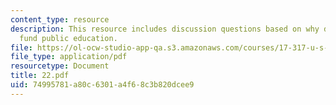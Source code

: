 ```yaml
---
content_type: resource
description: This resource includes discussion questions based on why do countries
  fund public education.
file: https://ol-ocw-studio-app-qa.s3.amazonaws.com/courses/17-317-u-s-social-policy-spring-2006/74995781a80c6301a4f68c3b820dcee9_22.pdf
file_type: application/pdf
resourcetype: Document
title: 22.pdf
uid: 74995781-a80c-6301-a4f6-8c3b820dcee9
---
```

